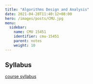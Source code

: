 ```yaml
---
title: "Algorithms Design and Analysis"
date: 2021-04-28T11:40:12+08:00
hero: /images/posts/CMU.jpg
menu:
  sidebar: 
    name: CMU 15451
    identifier: cmu-15451
    parent: notes
    weight: 10
---
```


## Syllabus

[course syllabus](http://www.cs.cmu.edu/~15451-s21/schedule.html)